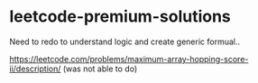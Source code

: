 # leetcode-premium-solutions

Need to redo to understand logic and create generic formual..



https://leetcode.com/problems/maximum-array-hopping-score-ii/description/ (was not able to do)
